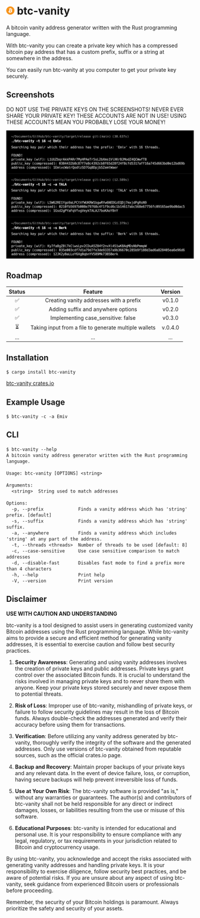 
# <img src='Bitcoin.svg.png' width='22'> btc-vanity

A bitcoin vanity address generator written with the Rust programming language.

With btc-vanity you can create a private key which has a compressed bitcoin pay address that has a custom prefix, suffix or a string at somewhere in the address.

You can easily run btc-vanity at you computer to get your private key securely.

## Screenshots

DO NOT USE THE PRIVATE KEYS ON THE SCREENSHOTS! NEVER EVER SHARE YOUR PRIVATE KEY! THESE ACCOUNTS ARE NOT IN USE! USING THESE ACCOUNTS MEAN YOU PROBABLY LOSE YOUR MONEY!

![My Image](example-screenshot.png)


## Roadmap

| Status |                        Feature                        | Version |
|:------:|:-----------------------------------------------------:|:-------:|
|   ✅    |        Creating vanity addresses with a prefix        | v0.1.0  |
|   ✅    |          Adding suffix and anywhere options           | v0.2.0  |
|   ✅    |          Implementing case_sensitive: false           | v0.3.0  |
|   ⏳    | Taking input from a file to generate multiple wallets | v.0.4.0 |
|  ...   |                          ...                          |   ...   |

## Installation

```
$ cargo install btc-vanity
```
[btc-vanity crates.io](https://crates.io/crates/btc-vanity)


## Example Usage

```
$ btc-vanity -c -a Emiv
```

## CLI

```
$ btc-vanity --help
A bitcoin vanity address generator written with the Rust programming language.

Usage: btc-vanity [OPTIONS] <string>

Arguments:
  <string>  String used to match addresses

Options:
  -p, --prefix             Finds a vanity address which has 'string' prefix. [default]
  -s, --suffix             Finds a vanity address which has 'string' suffix.
  -a, --anywhere           Finds a vanity address which includes 'string' at any part of the address.
  -t, --threads <threads>  Number of threads to be used [default: 8]
  -c, --case-sensitive     Use case sensitive comparison to match addresses
  -d, --disable-fast       Disables fast mode to find a prefix more than 4 characters
  -h, --help               Print help
  -V, --version            Print version
```

## Disclaimer

**USE WITH CAUTION AND UNDERSTANDING**

btc-vanity is a tool designed to assist users in generating customized vanity Bitcoin addresses using the Rust programming language. While btc-vanity aims to provide a secure and efficient method for generating vanity addresses, it is essential to exercise caution and follow best security practices.

1. **Security Awareness**: Generating and using vanity addresses involves the creation of private keys and public addresses. Private keys grant control over the associated Bitcoin funds. It is crucial to understand the risks involved in managing private keys and to never share them with anyone. Keep your private keys stored securely and never expose them to potential threats.

2. **Risk of Loss**: Improper use of btc-vanity, mishandling of private keys, or failure to follow security guidelines may result in the loss of Bitcoin funds. Always double-check the addresses generated and verify their accuracy before using them for transactions.

3. **Verification**: Before utilizing any vanity address generated by btc-vanity, thoroughly verify the integrity of the software and the generated addresses. Only use versions of btc-vanity obtained from reputable sources, such as the official crates.io page.

4. **Backup and Recovery**: Maintain proper backups of your private keys and any relevant data. In the event of device failure, loss, or corruption, having secure backups will help prevent irreversible loss of funds.

5. **Use at Your Own Risk**: The btc-vanity software is provided "as is," without any warranties or guarantees. The author(s) and contributors of btc-vanity shall not be held responsible for any direct or indirect damages, losses, or liabilities resulting from the use or misuse of this software.

6. **Educational Purposes**: btc-vanity is intended for educational and personal use. It is your responsibility to ensure compliance with any legal, regulatory, or tax requirements in your jurisdiction related to Bitcoin and cryptocurrency usage.

By using btc-vanity, you acknowledge and accept the risks associated with generating vanity addresses and handling private keys. It is your responsibility to exercise diligence, follow security best practices, and be aware of potential risks. If you are unsure about any aspect of using btc-vanity, seek guidance from experienced Bitcoin users or professionals before proceeding.

Remember, the security of your Bitcoin holdings is paramount. Always prioritize the safety and security of your assets.
